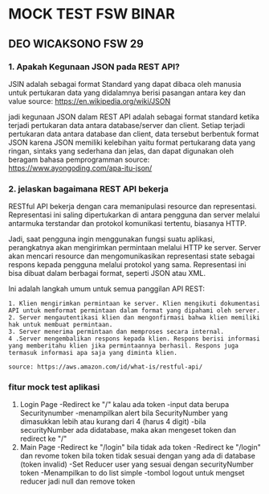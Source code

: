 # MOCK TEST FSW BINAR
## DEO WICAKSONO FSW 29

### 1. Apakah Kegunaan JSON pada REST API?

JSIN adalah sebagai format Standard yang dapat dibaca oleh manusia untuk pertukaran data yang didalamnya berisi pasangan antara key dan value
source: https://en.wikipedia.org/wiki/JSON

jadi kegunaan JSON dalam REST API adalah sebagai format standard ketika terjadi pertukaran data antara database/server dan client. Setiap terjadi pertukaran data antara database dan client, data tersebut berbentuk format JSON karena JSON memiliki kelebihan yaitu format pertukarang data yang ringan, sintaks yang sederhana dan jelas, dan dapat digunakan oleh beragam bahasa pemprogramman
source: https://www.ayongoding.com/apa-itu-json/

### 2. jelaskan bagaimana REST API bekerja

RESTful API bekerja dengan cara memanipulasi resource dan representasi. Representasi ini saling dipertukarkan di antara pengguna dan server melalui antarmuka terstandar dan protokol komunikasi tertentu, biasanya HTTP. 

Jadi, saat pengguna ingin menggunakan fungsi suatu aplikasi, perangkatnya akan mengirimkan permintaan melalui HTTP ke server. Server akan mencari resource dan mengomunikasikan representasi state sebagai respons kepada pengguna melalui protokol yang sama. Representasi ini bisa dibuat dalam berbagai format, seperti JSON atau XML.

Ini adalah langkah umum untuk semua panggilan API REST:

    1. Klien mengirimkan permintaan ke server. Klien mengikuti dokumentasi API untuk memformat permintaan dalam format yang dipahami oleh server.
    2. Server mengautentikasi klien dan mengonfirmasi bahwa klien memiliki hak untuk membuat permintaan.
    3. Server menerima permintaan dan memproses secara internal.
    4 .Server mengembalikan respons kepada klien. Respons berisi informasi yang memberitahu klien jika permintaannya berhasil. Respons juga termasuk informasi apa saja yang diminta klien.

    source: https://aws.amazon.com/id/what-is/restful-api/

### fitur mock test aplikasi

1. Login Page
    -Redirect ke "/" kalau ada token
    -input data berupa Securitynumber
    -menampilkan alert bila SecurityNumber yang dimasukkan lebih atau kurang dari 4 (harus 4 digit)
    -bila securityNumber ada didatabase, maka akan mengeset token dan redirect ke "/"
2. Main Page
    -Redirect ke "/login" bila tidak ada token
    -Redirect ke "/login" dan revome token bila token tidak sesuai dengan yang ada di database (token invalid)
    -Set Reducer user yang sesuai dengan securityNumber token
    -Menampilkan to do list simple
    -tombol logout untuk mengset reducer jadi null dan remove token


